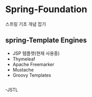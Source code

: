# Spring-Foundation
스프링 기초 개념 잡기



## spring-Template Engines
 - JSP 템플렛(현재 사용중)
 - Thymeleaf
 - Apache Freemarker
 - Mustache
 - Groovy Templates


## 
 -JSTL
